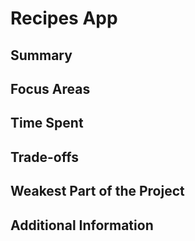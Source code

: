 # Recipes App

## Summary

## Focus Areas

## Time Spent

## Trade-offs

## Weakest Part of the Project

## Additional Information
